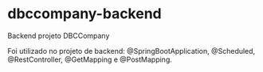 # dbccompany-backend
Backend projeto DBCCompany

Foi utilizado no projeto de backend: @SpringBootApplication, @Scheduled, @RestController, @GetMapping e @PostMapping.


